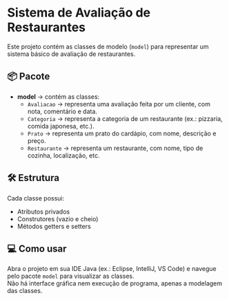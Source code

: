 # Sistema de Avaliação de Restaurantes

Este projeto contém as classes de modelo (`model`) para representar um sistema básico de avaliação de restaurantes.

## 📦 Pacote

- **model** → contém as classes:
    - `Avaliacao` → representa uma avaliação feita por um cliente, com nota, comentário e data.
    - `Categoria` → representa a categoria de um restaurante (ex.: pizzaria, comida japonesa, etc.).
    - `Prato` → representa um prato do cardápio, com nome, descrição e preço.
    - `Restaurante` → representa um restaurante, com nome, tipo de cozinha, localização, etc.

## 🛠️ Estrutura

Cada classe possui:
- Atributos privados
- Construtores (vazio e cheio)
- Métodos getters e setters

## 💻 Como usar

Abra o projeto em sua IDE Java (ex.: Eclipse, IntelliJ, VS Code) e navegue pelo pacote `model` para visualizar as classes.  
Não há interface gráfica nem execução de programa, apenas a modelagem das classes.
